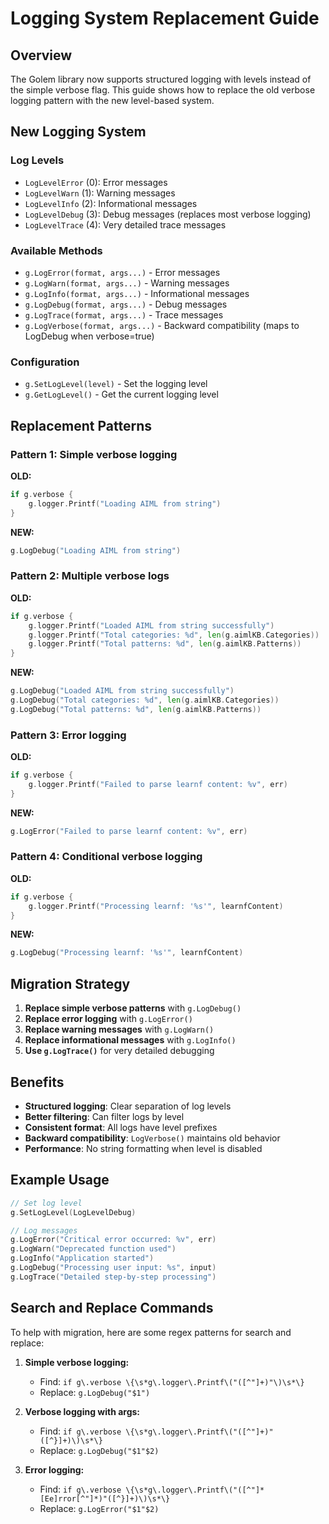 # Logging System Replacement Guide

## Overview

The Golem library now supports structured logging with levels instead of the simple verbose flag. This guide shows how to replace the old verbose logging pattern with the new level-based system.

## New Logging System

### Log Levels
- `LogLevelError` (0): Error messages
- `LogLevelWarn` (1): Warning messages  
- `LogLevelInfo` (2): Informational messages
- `LogLevelDebug` (3): Debug messages (replaces most verbose logging)
- `LogLevelTrace` (4): Very detailed trace messages

### Available Methods
- `g.LogError(format, args...)` - Error messages
- `g.LogWarn(format, args...)` - Warning messages
- `g.LogInfo(format, args...)` - Informational messages
- `g.LogDebug(format, args...)` - Debug messages
- `g.LogTrace(format, args...)` - Trace messages
- `g.LogVerbose(format, args...)` - Backward compatibility (maps to LogDebug when verbose=true)

### Configuration
- `g.SetLogLevel(level)` - Set the logging level
- `g.GetLogLevel()` - Get the current logging level

## Replacement Patterns

### Pattern 1: Simple verbose logging
**OLD:**
```go
if g.verbose {
    g.logger.Printf("Loading AIML from string")
}
```

**NEW:**
```go
g.LogDebug("Loading AIML from string")
```

### Pattern 2: Multiple verbose logs
**OLD:**
```go
if g.verbose {
    g.logger.Printf("Loaded AIML from string successfully")
    g.logger.Printf("Total categories: %d", len(g.aimlKB.Categories))
    g.logger.Printf("Total patterns: %d", len(g.aimlKB.Patterns))
}
```

**NEW:**
```go
g.LogDebug("Loaded AIML from string successfully")
g.LogDebug("Total categories: %d", len(g.aimlKB.Categories))
g.LogDebug("Total patterns: %d", len(g.aimlKB.Patterns))
```

### Pattern 3: Error logging
**OLD:**
```go
if g.verbose {
    g.logger.Printf("Failed to parse learnf content: %v", err)
}
```

**NEW:**
```go
g.LogError("Failed to parse learnf content: %v", err)
```

### Pattern 4: Conditional verbose logging
**OLD:**
```go
if g.verbose {
    g.logger.Printf("Processing learnf: '%s'", learnfContent)
}
```

**NEW:**
```go
g.LogDebug("Processing learnf: '%s'", learnfContent)
```

## Migration Strategy

1. **Replace simple verbose patterns** with `g.LogDebug()`
2. **Replace error logging** with `g.LogError()`
3. **Replace warning messages** with `g.LogWarn()`
4. **Replace informational messages** with `g.LogInfo()`
5. **Use `g.LogTrace()`** for very detailed debugging

## Benefits

- **Structured logging**: Clear separation of log levels
- **Better filtering**: Can filter logs by level
- **Consistent format**: All logs have level prefixes
- **Backward compatibility**: `LogVerbose()` maintains old behavior
- **Performance**: No string formatting when level is disabled

## Example Usage

```go
// Set log level
g.SetLogLevel(LogLevelDebug)

// Log messages
g.LogError("Critical error occurred: %v", err)
g.LogWarn("Deprecated function used")
g.LogInfo("Application started")
g.LogDebug("Processing user input: %s", input)
g.LogTrace("Detailed step-by-step processing")
```

## Search and Replace Commands

To help with migration, here are some regex patterns for search and replace:

1. **Simple verbose logging:**
   - Find: `if g\.verbose \{\s*g\.logger\.Printf\("([^"]+)"\)\s*\}`
   - Replace: `g.LogDebug("$1")`

2. **Verbose logging with args:**
   - Find: `if g\.verbose \{\s*g\.logger\.Printf\("([^"]+)"([^}]+)\)\s*\}`
   - Replace: `g.LogDebug("$1"$2)`

3. **Error logging:**
   - Find: `if g\.verbose \{\s*g\.logger\.Printf\("([^"]*[Ee]rror[^"]*)"([^}]+)\)\s*\}`
   - Replace: `g.LogError("$1"$2)`

